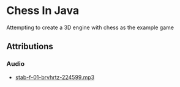 # Chess In Java

Attempting to create a 3D engine with chess as the example game

## Attributions

### Audio

- [stab-f-01-brvhrtz-224599.mp3](https://pixabay.com/sound-effects/stab-f-01-brvhrtz-224599/)